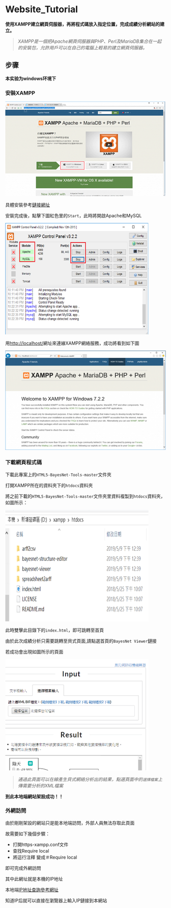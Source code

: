 # Website_Tutorial 



**使用XAMPP建立網頁伺服器，再將程式碼放入指定位置，完成成績分析網站的建立。** 
> *XAMPP是一個把Apache網頁伺服器與PHP、Perl及MariaDB集合在一起的安裝包，允許用戶可以在自己的電腦上輕易的建立網頁伺服器。*



## **步骤**
**本实验为windows环境下**
### 安裝XAMPP

![](https://github.com/fcu-d0573754/website_tutorial/raw/master/Picture/xampp.png)

具體安裝參考[鏈接網址](https://ithelp.ithome.com.tw/articles/10197921)

安裝完成後，點擊下圖紅色里的`Start`，此時將開啟Apache和MySQL

<img src="https://github.com/fcu-d0573754/website_tutorial/raw/master/Picture/xampp_2.png" width = "450" height = "350" >

用[http://localhost/](http://localhost/)網址來連線XAMPP網絡服務，成功將看到如下圖

![](https://github.com/fcu-d0573754/website_tutorial/raw/master/Picture/xampp_3.png)

### 下載網頁程式碼

下載此專案上的`HTML5-BayesNet-Tools-master`文件夾

打開XAMPP所在的資料夾下的`htdocs`資料夾

將之前下載的`HTML5-BayesNet-Tools-master`文件夾里資料複製到`htdocs`資料夾，如圖所示：

<img src="https://github.com/fcu-d0573754/website_tutorial/raw/master/Picture/xampp_4.png" width = "450" height = "350" >

此時雙擊此目錄下的`index.html`，即可跳轉至首頁

由於此次成績分析只需要跳轉至貝式頁面,請點選首頁的`BayesNet Viewer`鏈接

若成功會出現如圖所示的頁面

<img src="https://github.com/fcu-d0573754/website_tutorial/raw/master/Picture/web_1.png" width = "450" height = "350" >

> *通過此頁面可以在線產生貝式網絡分析出的結果，點選頁面中的`選擇檔案`上傳需要分析的XML檔案*
 
**到此本地端網站架設成功！！**

### 外網訪問

由於剛剛架設的網站只是能本地端訪問，外部人員無法存取此頁面

故需要如下幾個步驟：

- 打開https-xampp.conf文件
- 查找Require local
- 將這行注釋 變成＃Require local

即可完成外網訪問

其中此網址就是本機的IP地址

本地端[IP地址查詢參考網址](https://kknews.cc/zh-tw/game/nmx6jv3.html)

知道IP后就可以直接在瀏覽器上輸入IP鏈接到本網站




